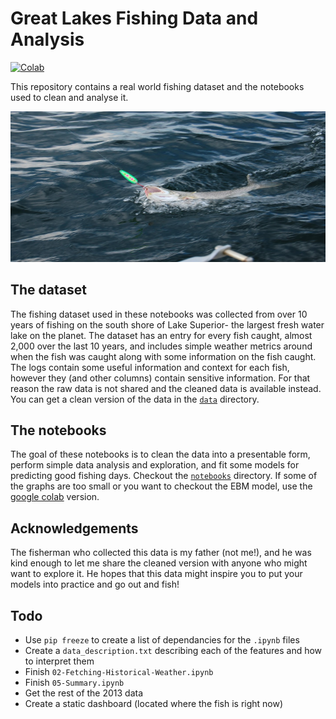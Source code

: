 # Great Lakes Fishing Data and Analysis

[![Colab](https://colab.research.google.com/assets/colab-badge.svg)](https://drive.google.com/drive/folders/1G9bTWalcd1IADgLsdGyDG5u_tdz0LGqU?usp=share_link)

This repository contains a real world fishing dataset and the notebooks used to clean and analyse it.

[![](https://github.com/natelac/Great-Lakes-Fishing-Data-and-Analysis/blob/main/Fish.png)]()


## The dataset

The fishing dataset used in these notebooks was collected from over 10 years of fishing on the south shore of Lake Superior- the largest fresh water lake on the planet. The dataset has an entry for every fish caught, almost 2,000 over the last 10 years, and includes simple weather metrics around when the fish was caught along with some information on the fish caught. The logs contain some useful information and context for each fish, however they (and other columns) contain sensitive information. For that reason the raw data is not shared and the cleaned data is available instead. You can get a clean version of the data in the [`data`](data/) directory.

## The notebooks

The goal of these notebooks is to clean the data into a presentable form, perform simple data analysis and exploration, and fit some models for predicting good fishing days. Checkout the [`notebooks`](notebooks/) directory. If some of the graphs are too small or you want to checkout the EBM model, use the [google colab](https://drive.google.com/drive/folders/1G9bTWalcd1IADgLsdGyDG5u_tdz0LGqU?usp=share_link) version.

## Acknowledgements

The fisherman who collected this data is my father (not me!), and he was kind enough to let me share the cleaned version with anyone who might want to explore it. He hopes that this data might inspire you to put your models into practice and go out and fish!

## Todo
- Use `pip freeze` to create a list of dependancies for the `.ipynb` files
- Create a `data_description.txt` describing each of the features and how to interpret them
- Finish `02-Fetching-Historical-Weather.ipynb`
- Finish `05-Summary.ipynb`
- Get the rest of the 2013 data
- Create a static dashboard (located where the fish is right now)

